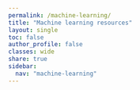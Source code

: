 ```yaml
---
permalink: /machine-learning/
title: "Machine learning resources"
layout: single
toc: false
author_profile: false
classes: wide
share: true
sidebar:
  nav: "machine-learning"
---
```




